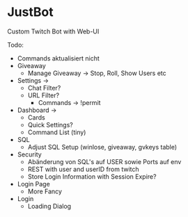 # JustBot

Custom Twitch Bot with Web-UI

Todo:

- Commands aktualisiert nicht
- Giveaway
  - Manage Giveaway -> Stop, Roll, Show Users etc
- Settings ->
  - Chat Filter?
  - URL Filter?
    - Commands -> !permit
- Dashboard ->
  - Cards
  - Quick Settings?
  - Command List (tiny)
- SQL
  - Adjust SQL Setup (winlose, giveaway, gvkeys table)
- Security
  - Abänderung von SQL's auf USER sowie Ports auf env
  - REST with user and userID from twitch
  - Store Login Information with Session Expire?
- Login Page
  - More Fancy
- Login
  - Loading Dialog
